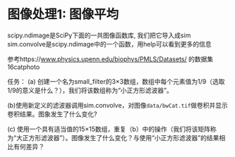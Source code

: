 # 图像处理1: 图像平均

scipy.ndimage是SciPy下面的一共图像函数库, 我们把它导入成sim
sim.convolve是scipy.ndimage中的一个函数，用help可以看到更多的信息

参考https://www.physics.upenn.edu/biophys/PMLS/Datasets/ 的数据集16catphoto

任务：
(a) 创建一个名为small_filter的3×3数组，数组中每个元素值为1/9（选取1/9的意义是什么？），我们将该数组称为“小正方形滤波器”。

(b)使用新定义的滤波器调用sim.convolve，对图像`data/bwCat.tif`做卷积并显示卷积结果。图象发生了什么变化? 

(c) 使用一个具有适当值的15×15数组，重复（b）中的操作（我们将该矩阵称为“大正方形滤波器”）。图像发生了什么变化？与使用“小正方形滤波器”的结果相比有何差异？